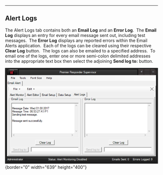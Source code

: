   ----------------
  **Alert Logs**
  ----------------

The Alert Logs tab contains both an **Email Log** and an **Error Log**. 
The **Email Log** displays an entry for every email message sent out,
including test messages.  The **Error Log** displays any reported errors
within the Email Alerts application.  Each of the logs can be cleared
using their respective **Clear Log** button.  The logs can also be
emailed to a specified address.  To email one of the logs, enter one or
more semi-colon delimited addresses into the appropriate text box then
select the adjoining **Send log to:** button.

![](Alert%20Logs/image001.png){border="0" width="639" height="400"}
